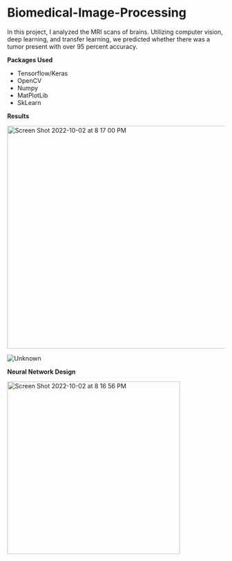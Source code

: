 # Biomedical-Image-Processing

In this project, I analyzed the MRI scans of brains. Utilizing computer vision, deep learning, and transfer learning, we predicted whether there was a tumor present with over 95 percent accuracy.

**Packages Used**

- Tensorflow/Keras
- OpenCV
- Numpy
- MatPlotLib
- SkLearn

**Results**

<img width="516" alt="Screen Shot 2022-10-02 at 8 17 00 PM" src="https://user-images.githubusercontent.com/47287313/193498021-36ed47eb-e282-449c-bd42-9786ab8f4495.png">


![Unknown](https://user-images.githubusercontent.com/47287313/193498167-5cdffb1e-7175-4408-9509-34c0630b04fe.png)


**Neural Network Design**

<img width="400" alt="Screen Shot 2022-10-02 at 8 16 56 PM" src="https://user-images.githubusercontent.com/47287313/193498054-3e22b7a4-077a-4405-9065-99a250f41a12.png">
